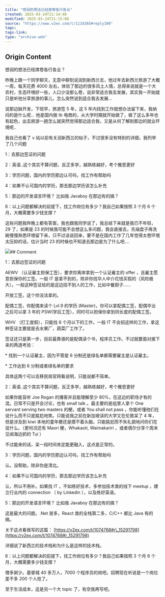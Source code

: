 ```yaml
---
title: "想润的想法已经席卷各行各业"
created: 2025-03-24T21:14:48
modified: 2025-03-24T21:15:08
source: "https://www.v2ex.com/t/1114265#reply100"
tags:
tags-link:
type: "archive-web"
---
```


## Origin Content

想润的想法已经席卷各行各业？

昨晚上跟一个同学聊天，无意中聊到说润到新西兰去，他过年去新西兰旅游了大概一周，每天花费 4000 左右，体验了那边的很多风土人情，总得来说就是一个大农村，生态环境好一些，人口少没那么卷，说非常适合我去发展，其实我一开始就只是听他分享旅游的事儿，怎么突然说到适合我去发展...

说那边缺开发，下班早，旅游签 5 年，这 5 年内找到工作就想办法留下来，我纳闷的是什么呢... 他是国内做 tb 电商的，从大学时期就开始做了，做了这么多年也有起色，出去旅游一趟怎么就突然觉得那边适合我，又是从何了解到那边的就业环境呢..

我自己也看了 v 站以前有关润新西兰的帖子，不过很多没有特别的详细，我列举了几个问题

1：去那边签证的问题

2：英语..这个其实不算问题，反正多学，越熟练越好，考个雅思更好

3：学历问题，国内的学历那边认可吗，找工作有帮助吗

4：如果不认可国内的学历，那去那边学历该怎么补充

5：那边的开发语言环境？ 比如我 Javaboy 在那边有的搞？

6：以上问题都解决的前提下，找工作岗位有多少？我自己如果按照 3 个月 6 个月，大概需要多少钱支撑？

这些问题我昨晚上都有答案，我也跟我同学说了，我总结下来就是我已不年轻，29 了，如果是 23 的时候我可能不会想这么多问题，我会直接去，先端盘子再洗碗慢慢熟悉环境留下来，只不过话说回来，要不是在国内工作了几年觉得太卷环境太压抑的话，估计当时 23 的时候也不知道去那边是为了什么吧....

![](https://xy-cloud.oss-cn-chengdu.aliyuncs.com/%E6%96%B0%E8%A5%BF%E5%85%B0/18001740483349_.pic_hd.jpg?Expires=1740567883&OSSAccessKeyId=TMP.3KkKNZtY3muApSWRBkadFEKDVM2PUqYyqbQmWX5GzPBgzaWQhDXUDMVErJvvSut1VChDpridLLvgzGGmTHHfHETmZCbiWs&Signature=eroVpIaxFCKyVG4uhi1OBX1R22Y%3D)## Comment

1：去那边签证的问题

AEWV （认证雇主担保工签），要求你离岸拿到一个认证雇主的 offer ，且雇主愿意担保你的工签。一般 IT 是拿不到的，除非你找华人中介花钱买假的（风险极大）。一般这种签证给的是这边招不到人的工作，比如中餐厨子……

开放工签，这个你没法拿的。

配偶工签，你配偶来读个 Lvl.9 的学历 (Master)，你可以拿配偶工签，配偶毕业之后可以拿 3 年的 PSW(学后工签），同时可以担保你拿到同长度的配偶工签。

WHV （打工度假），只能找 6 个月以下的工作，一般 IT 不会招这样的工作，拿这种签证主要就是去水果厂，蔬菜厂工作了。

签证还只是第一步，目前最靠谱的是配偶读个书，程序员工作。不过就要面对接下来的两道考验：

\* 找到一个认证雇主，因为不管是 6 分制还是绿名单都需要雇主是认证雇主。

\* 工作达到 6 分制或者绿名单的要求

具体这两个可以去移民局官网看说明，只能说都不简单。

2：英语..这个其实不算问题，反正多学，越熟练越好，考个雅思更好

如果你能盲听 Joe Rogan 的播客并且能理解至少 80%，在这边的职场才有的混。日常不只是开会讨论，也有 small talk 。最主要的是组里人拿个 One servant serving two masters 的梗，或者 You shall not pass ，你能听懂他们在说什么而不只是尴尬地笑。只能说我之前在新加坡读的大学又在伦敦呆了 4 年，但是涉及到 kiwi 本地的童年梗还是摸不着头脑，只能尴尬而不失礼貌地问你们在说什么。（更何况还有 Maori 梗，Whakaoti, Waimakariri ，或者偶尔分享个周末见闻海边抓的 Tui ）

不过能来的话，呆一段时间肯定能更融入，这点是正常的。

3：学历问题，国内的学历那边认可吗，找工作有帮助吗

认。没帮助，除非你是清北。

4：如果不认可国内的学历，那去那边学历该怎么补充

认，所以不用补。如果找 IT ，不如练好技术，多参加技术类的线下 meetup ，建立行业内的 connection （ by Linkedin ），以及练好英语。

5：那边的开发语言环境？ 比如我 Javaboy 在那边有的搞？

这是最大的问题。.Net 居多，React 类的全栈第二多，C/C++ 都比 Java 有的搞。

关于这点看我写的这篇： [https://v2ex.com/t/1074768#r\_15291798](https://v2ex.com/t/1074768#r_15291798)

详细说了新西兰的技术栈和为什么是这样的技术栈。

6：以上问题都解决的前提下，找工作岗位有多少？我自己如果按照 3 个月 6 个月，大概需要多少钱支撑？

僧多粥少。基督城 40 多万人，7000 个程序员的岗吧。招聘现在听说是一个岗位差不多 200 个人抢了。

至于生活成本，这是另一个大 topic 了，有空我再写吧。
